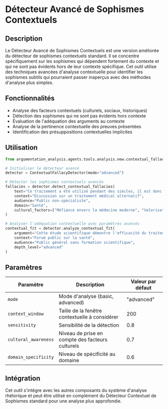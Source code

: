 # Détecteur Avancé de Sophismes Contextuels

## Description

Le Détecteur Avancé de Sophismes Contextuels est une version améliorée du détecteur de sophismes contextuels standard. Il se concentre spécifiquement sur les sophismes qui dépendent fortement du contexte et qui ne sont pas évidents hors de leur contexte spécifique. Cet outil utilise des techniques avancées d'analyse contextuelle pour identifier les sophismes subtils qui pourraient passer inaperçus avec des méthodes d'analyse plus simples.

## Fonctionnalités

- Analyse des facteurs contextuels (culturels, sociaux, historiques)
- Détection des sophismes qui ne sont pas évidents hors contexte
- Évaluation de l'adéquation des arguments au contexte
- Analyse de la pertinence contextuelle des preuves présentées
- Identification des présuppositions contextuelles implicites

## Utilisation

```python
from argumentation_analysis.agents.tools.analysis.new.contextual_fallacy_detector import ContextualFallacyDetector

# Initialiser le détecteur avancé
detector = ContextualFallacyDetector(mode="advanced")

# Détecter les sophismes contextuels avancés
fallacies = detector.detect_contextual_fallacies(
    text="Ce traitement a été utilisé pendant des siècles, il est donc sûr et efficace.",
    context="Discussion sur un traitement médical alternatif",
    audience="Public non-spécialiste",
    domain="Santé",
    cultural_factors=["Méfiance envers la médecine moderne", "Valorisation des traditions"]
)

# Analyser l'adéquation contextuelle avec paramètres avancés
contextual_fit = detector.analyze_contextual_fit(
    argument="Cette étude scientifique démontre l'efficacité du traitement.",
    context="Forum public sur la santé",
    audience="Public général sans formation scientifique",
    depth_level="advanced"
)
```

## Paramètres

| Paramètre | Description | Valeur par défaut |
|-----------|-------------|-------------------|
| `mode` | Mode d'analyse (basic, advanced) | "advanced" |
| `context_window` | Taille de la fenêtre contextuelle à considérer | 200 |
| `sensitivity` | Sensibilité de la détection | 0.8 |
| `cultural_awareness` | Niveau de prise en compte des facteurs culturels | 0.7 |
| `domain_specificity` | Niveau de spécificité au domaine | 0.6 |

## Intégration

Cet outil s'intègre avec les autres composants du système d'analyse rhétorique et peut être utilisé en complément du Détecteur Contextuel de Sophismes standard pour une analyse plus approfondie.